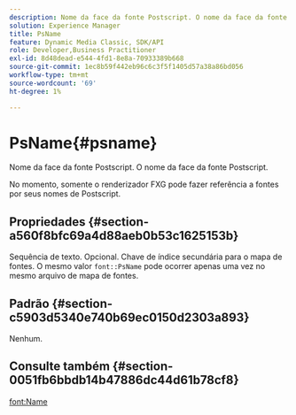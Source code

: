 ```yaml
---
description: Nome da face da fonte Postscript. O nome da face da fonte Postscript.
solution: Experience Manager
title: PsName
feature: Dynamic Media Classic, SDK/API
role: Developer,Business Practitioner
exl-id: 8d48dead-e544-4fd1-8e8a-70933389b668
source-git-commit: 1ec8b59f442eb96c6c3f5f1405d57a38a86bd056
workflow-type: tm+mt
source-wordcount: '69'
ht-degree: 1%

---
```


# PsName{#psname}

Nome da face da fonte Postscript. O nome da face da fonte Postscript.

No momento, somente o renderizador FXG pode fazer referência a fontes por seus nomes de Postscript.

## Propriedades {#section-a560f8bfc69a4d88aeb0b53c1625153b}

Sequência de texto. Opcional. Chave de índice secundária para o mapa de fontes. O mesmo valor `font::PsName` pode ocorrer apenas uma vez no mesmo arquivo de mapa de fontes.

## Padrão {#section-c5903d5340e740b69ec0150d2303a893}

Nenhum.

## Consulte também {#section-0051fb6bbdb14b47886dc44d61b78cf8}

[font:Name](/help/aem-is-ir-api/is-api/image-catalog/image-serving-api-ref/c-image-catalog-reference/c-font-map-reference/r-name-font.md)
